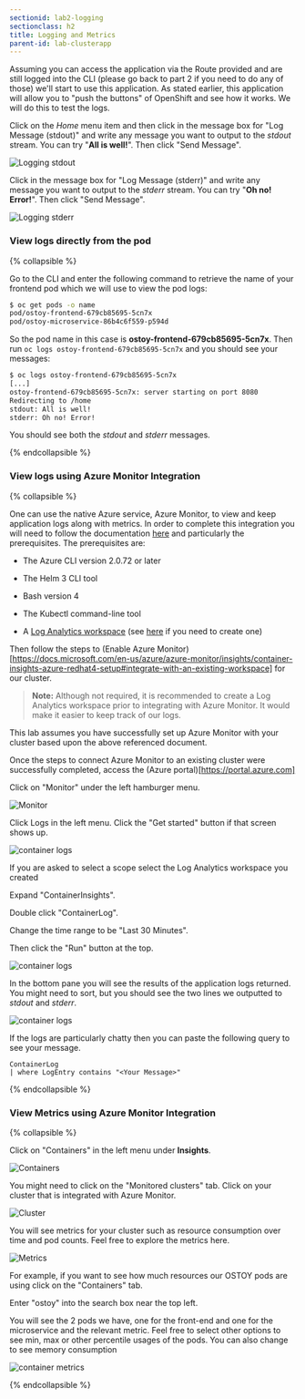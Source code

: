 ```yaml
---
sectionid: lab2-logging
sectionclass: h2
title: Logging and Metrics
parent-id: lab-clusterapp
---
```


Assuming you can access the application via the Route provided and are still logged into the CLI (please go back to part 2 if you need to do any of those) we'll start to use this application.  As stated earlier, this application will allow you to "push the buttons" of OpenShift and see how it works.  We will do this to test the logs.

Click on the *Home* menu item and then click in the message box for "Log Message (stdout)" and write any message you want to output to the *stdout* stream.  You can try "**All is well!**".  Then click "Send Message".

![Logging stdout](/media/managedlab/8-ostoy-stdout.png)

Click in the message box for "Log Message (stderr)" and write any message you want to output to the *stderr* stream. You can try "**Oh no! Error!**".  Then click "Send Message".

![Logging stderr](/media/managedlab/9-ostoy-stderr.png)

### View logs directly from the pod

{% collapsible %}

Go to the CLI and enter the following command to retrieve the name of your frontend pod which we will use to view the pod logs:

```sh
$ oc get pods -o name
pod/ostoy-frontend-679cb85695-5cn7x
pod/ostoy-microservice-86b4c6f559-p594d
```

So the pod name in this case is **ostoy-frontend-679cb85695-5cn7x**.  Then run `oc logs ostoy-frontend-679cb85695-5cn7x` and you should see your messages:

```sh
$ oc logs ostoy-frontend-679cb85695-5cn7x
[...]
ostoy-frontend-679cb85695-5cn7x: server starting on port 8080
Redirecting to /home
stdout: All is well!
stderr: Oh no! Error!
```

You should see both the *stdout* and *stderr* messages.

{% endcollapsible %}

### View logs using Azure Monitor Integration

{% collapsible %}

One can use the native Azure service, Azure Monitor, to view and keep application logs along with metrics. In order to complete this integration you will need to follow the documentation [here](https://docs.microsoft.com/en-us/azure/azure-monitor/insights/container-insights-azure-redhat4-setup) and particularly the prerequisites.  The prerequisites are:

- The Azure CLI version 2.0.72 or later

- The Helm 3 CLI tool

- Bash version 4

- The Kubectl command-line tool

- A [Log Analytics workspace](https://docs.microsoft.com/en-us/azure/azure-monitor/platform/design-logs-deployment) (see [here](https://docs.microsoft.com/en-us/azure/azure-monitor/learn/quick-create-workspace) if you need to create one)

Then follow the steps to (Enable Azure Monitor)[https://docs.microsoft.com/en-us/azure/azure-monitor/insights/container-insights-azure-redhat4-setup#integrate-with-an-existing-workspace] for our cluster. 
> **Note:** Although not required, it is recommended to create a Log Analytics workspace prior to integrating with Azure Monitor.  It would make it easier to keep track of our logs.

This lab assumes you have successfully set up Azure Monitor with your cluster based upon the above referenced document.

Once the steps to connect Azure Monitor to an existing cluster were successfully completed, access the (Azure portal)[https://portal.azure.com]

Click on "Monitor" under the left hamburger menu.

![Monitor](/media/managedlab/24-ostoy-azuremonitor.png)

Click Logs in the left menu. Click the "Get started" button if that screen shows up.

![container logs](/media/managedlab/29-ostoy-logs.png)

If you are asked to select a scope select the Log Analytics workspace you created

Expand "ContainerInsights".

Double click "ContainerLog".

Change the time range to be "Last 30 Minutes".

Then click the "Run" button at the top.

![container logs](/media/managedlab/30-ostoy-logs.png)

In the bottom pane you will see the results of the application logs returned.  You might need to sort, but you should see the two lines we outputted to *stdout* and *stderr*. 

![container logs](/media/managedlab/31-ostoy-logout.png)

If the logs are particularly chatty then you can paste the following query to see your message.

```
ContainerLog
| where LogEntry contains "<Your Message>"
```

{% endcollapsible %}


### View Metrics using Azure Monitor Integration

{% collapsible %}

Click on "Containers" in the left menu under **Insights**.

![Containers](/media/managedlab/25-ostoy-monitorcontainers.png)

You might need to click on the "Monitored clusters" tab. Click on your cluster that is integrated with Azure Monitor. 

![Cluster](/media/managedlab/26-ostoy-monitorcluster.png)

You will see metrics for your cluster such as resource consumption over time and pod counts.  Feel free to explore the metrics here.  

![Metrics](/media/managedlab/27-ostoy-metrics.png)

For example, if you want to see how much resources our OSTOY pods are using click on the "Containers" tab.

Enter "ostoy" into the search box near the top left.

You will see the 2 pods we have, one for the front-end and one for the microservice and the relevant metric.  Feel free to select other options to see min, max or other percentile usages of the pods.  You can also change to see memory consumption

![container metrics](/media/managedlab/28-ostoy-metrics.png)

{% endcollapsible %}